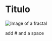 # Titulo

![Image of a fractal](https://upload.wikimedia.org/wikipedia/commons/2/26/Fr137.jpg)



add # and a space
